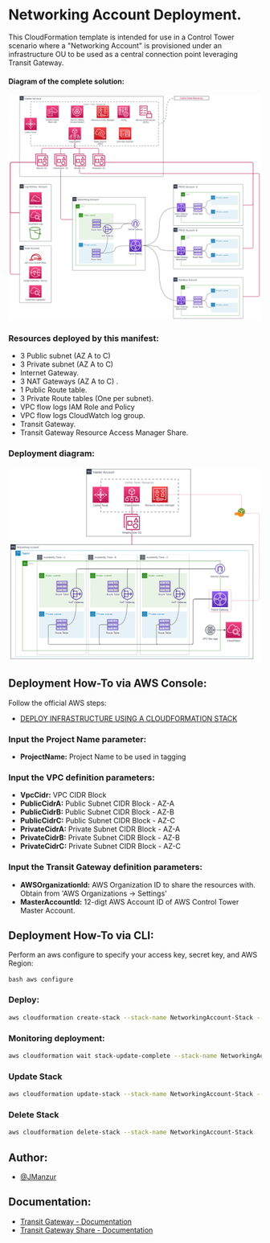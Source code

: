 # Networking Account Deployment.

This CloudFormation template is intended for use in a Control Tower scenario where a "Networking Account" is provisioned under  an infrastructure OU to be used as a central connection point leveraging Transit Gateway.

#### Diagram of the complete solution:

![App Screenshot](./images/Control_Tower_Networking_Account.png)

### Resources deployed by this manifest:
- 3 Public subnet (AZ A to C)
- 3 Private subnet (AZ A to C)
- Internet Gateway.
- 3 NAT Gateways (AZ A to C) .
- 1 Public Route table.
- 3 Private Route tables (One per subnet).
- VPC flow logs IAM Role and Policy
- VPC flow logs CloudWatch log group.
- Transit Gateway.
- Transit Gateway Resource Access Manager Share.

### Deployment diagram:

![App Screenshot](./images/CT-NetworkingAccount.png)

## Deployment How-To via AWS Console:

Follow the official AWS steps: 
- [DEPLOY INFRASTRUCTURE USING A CLOUDFORMATION STACK](https://www.wellarchitectedlabs.com/reliability/200_labs/200_deploy_and_update_cloudformation/1_deploy_infra/)

### **Input the Project Name parameter:**
- **ProjectName:** Project Name to be used in tagging

### **Input the VPC definition parameters:**
- **VpcCidr:** VPC CIDR Block
- **PublicCidrA:** Public Subnet CIDR Block - AZ-A
- **PublicCidrB:** Public Subnet CIDR Block - AZ-B
- **PublicCidrC:** Public Subnet CIDR Block - AZ-C
- **PrivateCidrA:** Private Subnet CIDR Block - AZ-A
- **PrivateCidrB:** Private Subnet CIDR Block - AZ-B
- **PrivateCidrC:** Private Subnet CIDR Block - AZ-C 

### **Input the Transit Gateway definition parameters:**
- **AWSOrganizationId:** AWS Organization ID to share the resources with. Obtain from 'AWS Organizations -> Settings'
- **MasterAccountId:** 12-digt AWS Account ID of AWS Control Tower Master Account.

## Deployment How-To via CLI:

Perform an aws configure to specify your access key, secret key, and AWS Region:

``bash
aws configure
``

### Deploy:
```bash
aws cloudformation create-stack --stack-name NetworkingAccount-Stack --template-body file://PATH-TO/networking-account.yaml
```

### Monitoring deployment:
```bash
aws cloudformation wait stack-update-complete --stack-name NetworkingAccount-Stack
```

### Update Stack
```bash
aws cloudformation update-stack --stack-name NetworkingAccount-Stack --template-body file://PATH-TO/networking-account.yaml
```

### Delete Stack
```bash
aws cloudformation delete-stack --stack-name NetworkingAccount-Stack
```

## Author:

- [@JManzur](https://jmanzur.com.ar)

## Documentation:

- [Transit Gateway - Documentation](https://docs.aws.amazon.com/es_es/AWSCloudFormation/latest/UserGuide/aws-resource-ec2-transitgateway.html)
- [Transit Gateway Share - Documentation](https://docs.aws.amazon.com/AWSCloudFormation/latest/UserGuide/aws-resource-ram-resourceshare.html)